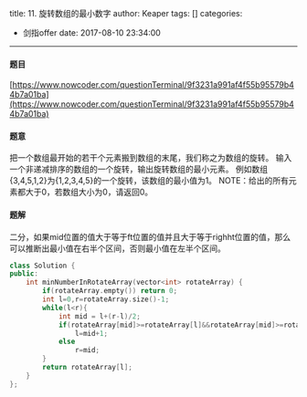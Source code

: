 title: 11. 旋转数组的最小数字
author: Keaper
tags: []
categories:
  - 剑指offer
date: 2017-08-10 23:34:00
---
#### 题目
[https://www.nowcoder.com/questionTerminal/9f3231a991af4f55b95579b44b7a01ba](https://www.nowcoder.com/questionTerminal/9f3231a991af4f55b95579b44b7a01ba)
#### 题意
把一个数组最开始的若干个元素搬到数组的末尾，我们称之为数组的旋转。 输入一个非递减排序的数组的一个旋转，输出旋转数组的最小元素。 例如数组{3,4,5,1,2}为{1,2,3,4,5}的一个旋转，该数组的最小值为1。 NOTE：给出的所有元素都大于0，若数组大小为0，请返回0。
#### 题解
二分，如果mid位置的值大于等于ft位置的值并且大于等于righht位置的值，那么可以推断出最小值在右半个区间，否则最小值在左半个区间。
```cpp
class Solution {
public:
    int minNumberInRotateArray(vector<int> rotateArray) {
        if(rotateArray.empty()) return 0;
        int l=0,r=rotateArray.size()-1;
        while(l<r){
            int mid = l+(r-l)/2;
            if(rotateArray[mid]>=rotateArray[l]&&rotateArray[mid]>=rotateArray[r])
                l=mid+1;
            else
                r=mid;
        }
        return rotateArray[l];
    }
};
```